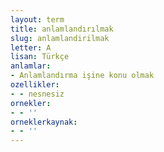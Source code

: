 ```yaml
---
layout: term
title: anlamlandırılmak
slug: anlamlandirilmak
letter: A
lisan: Türkçe
anlamlar:
- Anlamlandırma işine konu olmak
ozellikler:
- - nesnesiz
ornekler:
- - ''
orneklerkaynak:
- - ''
---
```

